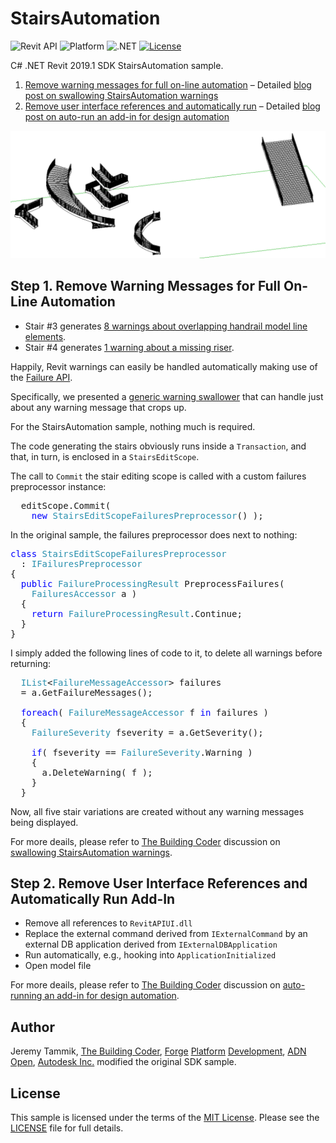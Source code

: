 # StairsAutomation

![Revit API](https://img.shields.io/badge/Revit%20API-2019.1-blue.svg)
![Platform](https://img.shields.io/badge/platform-Windows-lightgray.svg)
![.NET](https://img.shields.io/badge/.NET-4.7-blue.svg)
[![License](http://img.shields.io/:license-mit-blue.svg)](http://opensource.org/licenses/MIT)

C# .NET Revit 2019.1 SDK StairsAutomation sample.

1. [Remove warning messages for full on-line automation](#1)
&ndash; Detailed [blog post on swallowing StairsAutomation warnings](http://thebuildingcoder.typepad.com/blog/2018/09/swallowing-stairsautomation-warnings.html)
2. [Remove user interface references and automatically run](#2)
&ndash; Detailed [blog post on auto-run an add-in for design automation](http://thebuildingcoder.typepad.com/blog/2018/09/auto-run-an-add-in-for-design-automation.html)


![StairsAutomation result](img/StairsAutomation_result.png)

## <a name="1"></a> Step 1. Remove Warning Messages for Full On-Line Automation

- Stair #3 generates [8 warnings about overlapping handrail model line elements](warning_messages/StairsAutomation_warnings_stair_3_8.html).
- Stair #4 generates [1 warning about a missing riser](warning_messages/StairsAutomation_warnings_stair_4_1.html).

Happily, Revit warnings can easily be handled automatically making use of
the [Failure API](http://thebuildingcoder.typepad.com/blog/about-the-author.html#5.32).

Specifically, we presented
a [generic warning swallower](http://thebuildingcoder.typepad.com/blog/2016/09/warning-swallower-and-roomedit3d-viewer-extension.html#2) that
can handle just about any warning message that crops up.

For the StairsAutomation sample, nothing much is required.

The code generating the stairs obviously runs inside a `Transaction`, and that, in turn, is enclosed in a `StairsEditScope`.

The call to `Commit` the stair editing scope is called with a custom failures preprocessor instance:

<pre class="code">
&nbsp;&nbsp;editScope.Commit(&nbsp;
&nbsp;&nbsp;&nbsp;&nbsp;<span style="color:blue;">new</span>&nbsp;<span style="color:#2b91af;">StairsEditScopeFailuresPreprocessor</span>()&nbsp;);
</pre>

In the original sample, the failures preprocessor does next to nothing:

<pre class="code">
<span style="color:blue;">class</span>&nbsp;<span style="color:#2b91af;">StairsEditScopeFailuresPreprocessor</span>&nbsp;
&nbsp;&nbsp;:&nbsp;<span style="color:#2b91af;">IFailuresPreprocessor</span>
{
&nbsp;&nbsp;<span style="color:blue;">public</span>&nbsp;<span style="color:#2b91af;">FailureProcessingResult</span>&nbsp;PreprocessFailures(&nbsp;
&nbsp;&nbsp;&nbsp;&nbsp;<span style="color:#2b91af;">FailuresAccessor</span>&nbsp;a&nbsp;)
&nbsp;&nbsp;{
&nbsp;&nbsp;&nbsp;&nbsp;<span style="color:blue;">return</span>&nbsp;<span style="color:#2b91af;">FailureProcessingResult</span>.Continue;
&nbsp;&nbsp;}
}
</pre>

I simply added the following lines of code to it, to delete all warnings before returning:
  
<pre class="code">
&nbsp;&nbsp;<span style="color:#2b91af;">IList</span>&lt;<span style="color:#2b91af;">FailureMessageAccessor</span>&gt;&nbsp;failures
&nbsp;&nbsp;=&nbsp;a.GetFailureMessages();
 
&nbsp;&nbsp;<span style="color:blue;">foreach</span>(&nbsp;<span style="color:#2b91af;">FailureMessageAccessor</span>&nbsp;f&nbsp;<span style="color:blue;">in</span>&nbsp;failures&nbsp;)
&nbsp;&nbsp;{
&nbsp;&nbsp;&nbsp;&nbsp;<span style="color:#2b91af;">FailureSeverity</span>&nbsp;fseverity&nbsp;=&nbsp;a.GetSeverity();
 
&nbsp;&nbsp;&nbsp;&nbsp;<span style="color:blue;">if</span>(&nbsp;fseverity&nbsp;==&nbsp;<span style="color:#2b91af;">FailureSeverity</span>.Warning&nbsp;)
&nbsp;&nbsp;&nbsp;&nbsp;{
&nbsp;&nbsp;&nbsp;&nbsp;&nbsp;&nbsp;a.DeleteWarning(&nbsp;f&nbsp;);
&nbsp;&nbsp;&nbsp;&nbsp;}
&nbsp;&nbsp;}
</pre>

Now, all five stair variations are created without any warning messages being displayed.

For more deails, please refer to [The Building Coder](http://thebuildingcoder.typepad.com) discussion
on [swallowing StairsAutomation warnings](http://thebuildingcoder.typepad.com/blog/2018/09/swallowing-stairsautomation-warnings.html).


## <a name="2"></a> Step 2. Remove User Interface References and Automatically Run Add-In

- Remove all references to `RevitAPIUI.dll`
- Replace the external command derived from `IExternalCommand` by an external DB application derived from `IExternalDBApplication`
- Run automatically, e.g., hooking into `ApplicationInitialized`
- Open model file

For more deails, please refer to [The Building Coder](http://thebuildingcoder.typepad.com) discussion
on [auto-running an add-in for design automation](http://thebuildingcoder.typepad.com/blog/2018/09/auto-run-an-add-in-for-design-automation.html).



## Author

Jeremy Tammik,
[The Building Coder](http://thebuildingcoder.typepad.com),
[Forge](http://forge.autodesk.com) [Platform](https://developer.autodesk.com) [Development](https://autodesk-forge.github.io),
[ADN](http://www.autodesk.com/adn)
[Open](http://www.autodesk.com/adnopen),
[Autodesk Inc.](http://www.autodesk.com)
modified the original SDK sample.


## License

This sample is licensed under the terms of the [MIT License](http://opensource.org/licenses/MIT).
Please see the [LICENSE](LICENSE) file for full details.

